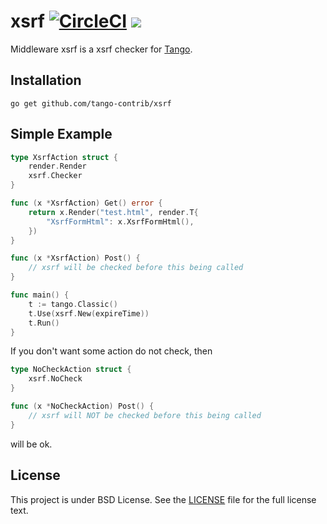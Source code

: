 xsrf [![CircleCI](https://circleci.com/gh/tango-contrib/xsrf/tree/master.svg?style=svg)](https://circleci.com/gh/tango-contrib/xsrf/tree/master) [![](http://gocover.io/_badge/github.com/tango-contrib/xsrf)](http://gocover.io/github.com/tango-contrib/xsrf)
======

Middleware xsrf is a xsrf checker for [Tango](https://github.com/lunny/tango). 

## Installation

    go get github.com/tango-contrib/xsrf

## Simple Example

```Go
type XsrfAction struct {
    render.Render
    xsrf.Checker
}

func (x *XsrfAction) Get() error {
    return x.Render("test.html", render.T{
        "XsrfFormHtml": x.XsrfFormHtml(),
    })
}

func (x *XsrfAction) Post() {
    // xsrf will be checked before this being called
}

func main() {
    t := tango.Classic()
    t.Use(xsrf.New(expireTime))
    t.Run()
}
```

If you don't want some action do not check, then
```Go
type NoCheckAction struct {
    xsrf.NoCheck
}

func (x *NoCheckAction) Post() {
    // xsrf will NOT be checked before this being called
}
```
will be ok.

## License

This project is under BSD License. See the [LICENSE](LICENSE) file for the full license text.
